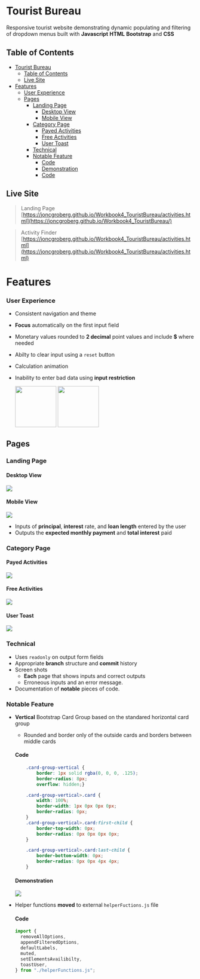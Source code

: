 #  Tourist Bureau

Responsive tourist website demonstrating dynamic populating and filtering of dropdown menus built with **Javascript** **HTML** **Bootstrap** and **CSS**

<!-- TOC start -->

## Table of Contents

- [Tourist Bureau](#tourist-bureau)
  - [Table of Contents](#table-of-contents)
  - [Live Site](#live-site)
- [Features](#features)
    - [User Experience](#user-experience)
  - [Pages](#pages)
    - [Landing Page](#landing-page)
      - [Desktop View](#desktop-view)
      - [Mobile View](#mobile-view)
    - [Category Page](#category-page)
      - [Payed Activities](#payed-activities)
      - [Free Activities](#free-activities)
      - [User Toast](#user-toast)
    - [Technical](#technical)
    - [Notable Feature](#notable-feature)
      - [Code](#code)
      - [Demonstration](#demonstration)
      - [Code](#code-1)

<!-- TOC end -->

## Live Site

> Landing Page [https://joncgroberg.github.io/Workbook4_TouristBureau/activities.html](https://joncgroberg.github.io/Workbook4_TouristBureau/)

> Activity Finder [https://joncgroberg.github.io/Workbook4_TouristBureau/activities.html](https://joncgroberg.github.io/Workbook4_TouristBureau/activities.html)

# Features

### User Experience

- Consistent navigation and theme
- **Focus** automatically on the first input field
- Monetary values rounded to **2 decimal** point values and include **$** where needed
- Abilty to clear input using a `reset` button
- Calculation animation
- Inability to enter bad data using **input restriction**

  <img height=110px src="./images/validationMatch.png"/>
  <img height=110px src="./images/validation.png"/>

## Pages

### Landing Page

#### Desktop View

![](./images/desktop.png)

#### Mobile View

![](./images/mobileHome.png)

- Inputs of **principal**, **interest** rate, and **loan length** entered by the user
- Outputs the **expected monthly payment** and **total interest** paid

### Category Page

#### Payed Activities

![](./images/activityPurchase.png)

#### Free Activities

![](./images/activitiesFree.png)

#### User Toast

![](./images/Screenshot%20from%202023-11-03%2018-58-41.png)

### Technical

- Uses `readonly` on output form fields
- Appropriate **branch** structure and **commit** history
- Screen shots
  - **Each** page that shows inputs and correct outputs
  - Erroneous inputs and an error message.
- Documentation of **notable** pieces of code.

### Notable Feature

- **Vertical** Bootstrap Card Group based on the standared horizontal card group

  - Rounded and border only of the outside cards and borders between middle cards

  #### Code

  ```CSS
      .card-group-vertical {
          border: 1px solid rgba(0, 0, 0, .125);
          border-radius: 8px;
          overflow: hidden;}

      .card-group-vertical>.card {
          width: 100%;
          border-width: 1px 0px 0px 0px;
          border-radius: 0px;
      }
      .card-group-vertical>.card:first-child {
          border-top-width: 0px;
          border-radius: 0px 0px 0px 0px;
      }

      .card-group-vertical>.card:last-child {
          border-bottom-width: 0px;
          border-radius: 0px 0px 4px 4px;
      }
  ```

  #### Demonstration

  ![](./images/cardGroup.png)

- Helper functions **moved** to external `helperFuctions.js` file
  #### Code
  ```javascript
  import {
    removeAllOptions,
    appendFilteredOptions,
    defaultLabels,
    muted,
    setElementsAvailibilty,
    toastUser,
  } from "./helperFunctions.js";
  ```

